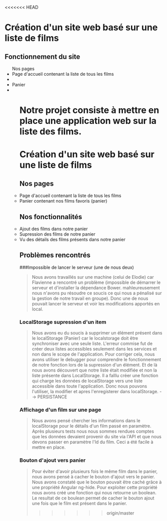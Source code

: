 <<<<<<< HEAD
# Création d'un site web basé sur une liste de films

## Fonctionnement du site
<ul>Nos pages
  <li> Page d'accueil contenant la liste de tous les films <li>
  <li> Panier <li>
<ul>  

Notre projet consiste à mettre en place une application web sur la liste des films.
=======
# Création d'un site web basé sur une liste de films

## Nos pages
  <li> Page d'accueil contenant la liste de tous les films </li>
  <li> Panier contenant nos films favoris (panier) </li>


## Nos fonctionnalités
  <li> Ajout des films dans notre panier </li>
  <li> Supression des films de notre panier </li>
  <li> Vu des détails des films présents dans notre panier </li>
  
  
## Problèmes rencontrés
###Impossible de lancer le serveur (une de nous deux)
>Nous avons travaillés sur une machine (celui de Elodie) car Flavienne a rencontré un problème (impossible de démarrer le serveur et d'installer la dépendance Bower. mahleureusement nous n'avons pu résoudre ce soucis ce qui nous a pénalisé sur la gestion de notre travail en groupe).
>Donc une de nous pouvait lancer le serveur et voir les modifications apportés en local.

### LocalStorage supression d'un item
>Nous avons eu du soucis à supprimer un élément présent dans le localStorage (Panier) car le localstorage doit être synchroniser avec une seule liste. 
>L'erreur commise fut de créer deux listes accessibles seulement dans les services et non dans le scope de l'application.
>Pour corriger cela, nous avons utiliser le debugger pour comprendre le fonctionnement de notre fonction lors de la supression d'un élément. Et de là nous avons découvert que notre liste était modifiée et non la liste présente dans LocalStorage.
>Il a falllu créer une fonction qui charge les données de localStorage vers une liste accessible dans toute l'application. Donc nous pouvons l'utiliser, la modifier et apres l'enregisterer dans localStorage. --> PERSISTANCE

### Affichage d'un film sur une page
>Nous avons pensé chercher les informations dans le localStorage pour le détails d'un film passé en paramètre. 
>Après plusieurs tests nous nous sommes rendues comptes que les données devaient provenir du site via l'API et que nous devons passer en paramètre l'Id du film. Ceci a été facile à mettre en place.

### Bouton d'ajout vers panier
>Pour éviter d'avoir plusieurs fois le même film dans le panier, nous avons pensé à cacher le bouton d'ajout vers le panier. Nous avons constaté que le bouton pouvait être caché grâce à une propriété Angular ng-hide. 
>Pour exploiter cette propriété nous avons créé une fonction qui nous retourne un boolean. Le resultat de ce boulean permet de cacher le bouton ajout une fois que le film est présent dans le panier.
>>>>>>> origin/master
